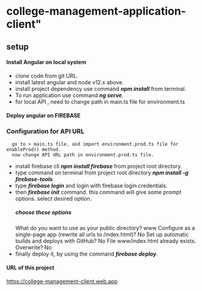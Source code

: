 # college-management-application-client" 
## setup
#### Install Angular on local system
   * clone code from git URL.
   * install latest angular and node v12.x above.
   * install project dependency
       use command  ***npm install*** from terminal.
   * To run application
       use command ***ng serve***.
   * for local API , need to 
       change path in main.ts file for environment.ts  

#### Deploy angular on FIREBASE
  ### Configuration for API URL
      go to > main.ts file. and import environment.prod.ts file for enableProd() method.
      now change API URL path in environment.prod.ts file.
   * install firebase cli 
       ***npm install firebase*** from project root directory.
   * type command on terminal from project root directory 
       ***npm install -g firebase-tools***
   * type ***firebase login*** and login with firebase login credentials.
   * then  ***firebase init*** command. this command will give some prompt options. select desired option.
        ##### choose these options
        What do you want to use as your public directory? www
        Configure as a single-page app (rewrite all urls to /index.html)? No
        Set up automatic builds and deploys with GitHub? No
        File www/index.html already exists. Overwrite? No
   * finally deploy it, by using the command ***firebase deploy***.

#### URL of this project
 https://college-management-client.web.app
